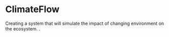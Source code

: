 # ClimateFlow
Creating a system that will simulate the impact of changing environment on the ecosystem. .
